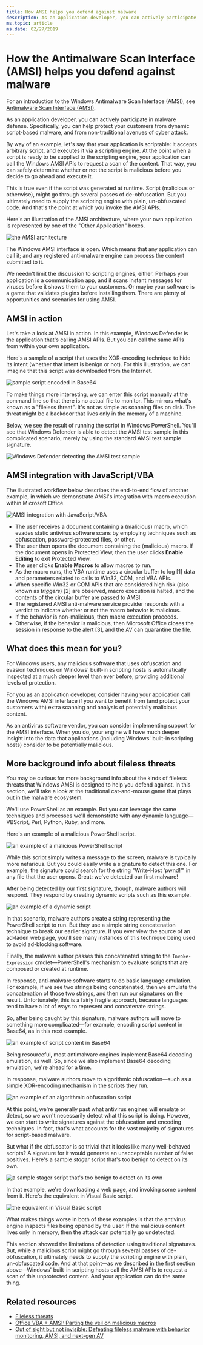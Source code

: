 ```yaml
---
title: How AMSI helps you defend against malware
description: As an application developer, you can actively participate in malware defense. Specifically, you can help protect your customers from dynamic script-based malware, and from non-traditional avenues of cyber attack.
ms.topic: article
ms.date: 02/27/2019
---
```


# How the Antimalware Scan Interface (AMSI) helps you defend against malware

For an introduction to the Windows Antimalware Scan Interface (AMSI), see [Antimalware Scan Interface (AMSI)](antimalware-scan-interface-portal.md).

As an application developer, you can actively participate in malware defense. Specifically, you can help protect your customers from dynamic script-based malware, and from non-traditional avenues of cyber attack.

By way of an example, let's say that your application is scriptable: it accepts arbitrary script, and executes it via a scripting engine. At the point when a script is ready to be supplied to the scripting engine, your application can call the Windows AMSI APIs to request a scan of the content. That way, you can safely determine whether or not the script is malicious before you decide to go ahead and execute it.

This is true even if the script was generated at runtime. Script (malicious or otherwise), might go through several passes of de-obfuscation. But you ultimately need to supply the scripting engine with plain, un-obfuscated code. And that's the point at which you invoke the AMSI APIs.

Here's an illustration of the AMSI architecture, where your own application is represented by one of the "Other Application" boxes.

![the AMSI architecture](images/AMSI7Archi.jpg)

The Windows AMSI interface is open. Which means that any application can call it; and any registered anti-malware engine can process the content submitted to it.

We needn't limit the discussion to scripting engines, either. Perhaps your application is a communication app, and it scans instant messages for viruses before it shows them to your customers. Or maybe your software is a game that validates plugins before installing them. There are plenty of opportunities and scenarios for using AMSI.

## AMSI in action

Let's take a look at AMSI in action. In this example, Windows Defender is the application that's calling AMSI APIs. But you can call the same APIs from within your own application.

Here's a sample of a script that uses the XOR-encoding technique to hide its intent (whether that intent is benign or not). For this illustration, we can imagine that this script was downloaded from the Internet.

![sample script encoded in Base64](images/AMSI8.png)

To make things more interesting, we can enter this script manually at the command line so that there is no actual file to monitor. This mirrors what's known as a "fileless threat". It's not as simple as scanning files on disk. The threat might be a backdoor that lives only in the memory of a machine.

Below, we see the result of running the script in Windows PowerShell. You'll see that Windows Defender is able to detect the AMSI test sample in this complicated scenario, merely by using the standard AMSI test sample signature.

![Windows Defender detecting the AMSI test sample](images/AMSI9proper.png)

## AMSI integration with JavaScript/VBA

The illustrated workflow below describes the end-to-end flow of another example, in which we demonstrate AMSI's integration with macro execution within Microsoft Office.

![AMSI integration with JavaScript/VBA](images/integ-js-vba.png)

- The user receives a document containing a (malicious) macro, which evades static antivirus software scans by employing techniques such as obfuscation, password-protected files, or other.
- The user then opens the document containing the (malicious) macro. If the document opens in Protected View, then the user clicks **Enable Editing** to exit Protected View.
- The user clicks **Enable Macros** to allow macros to run.
- As the macro runs, the VBA runtime uses a circular buffer to log \[1\] data and parameters related to calls to Win32, COM, and VBA APIs.
- When specific Win32 or COM APIs that are considered high risk (also known as *triggers*) \[2\] are observed, macro execution is halted, and the contents of the circular buffer are passed to AMSI.
- The registered AMSI anti-malware service provider responds with a verdict to indicate whether or not the macro behavior is malicious.
- If the behavior is non-malicious, then macro execution proceeds.
- Otherwise, if the behavior is malicious, then Microsoft Office closes the session in response to the alert \[3\], and the AV can quarantine the file.

## What does this mean for you?

For Windows users, any malicious software that uses obfuscation and evasion techniques on Windows' built-in scripting hosts is automatically inspected at a much deeper level than ever before, providing additional levels of protection.

For you as an application developer, consider having your application call the Windows AMSI interface if you want to benefit from (and protect your customers with) extra scanning and analysis of potentially malicious content.

As an antivirus software vendor, you can consider implementing support for the AMSI interface. When you do, your engine will have much deeper insight into the data that applications (including Windows' built-in scripting hosts) consider to be potentially malicious.

## More background info about fileless threats

You may be curious for more background info about the kinds of fileless threats that Windows AMSI is designed to help you defend against. In this section, we'll take a look at the traditional cat-and-mouse game that plays out in the malware ecosystem.

We'll use PowerShell as an example. But you can leverage the same techniques and processes we'll demonstrate with any dynamic language&mdash;VBScript, Perl, Python, Ruby, and more.

Here's an example of a malicious PowerShell script.

![an example of a malicious PowerShell script](images/AMSI1.png)

While this script simply writes a message to the screen, malware is typically more nefarious. But you could easily write a signature to detect this one. For example, the signature could search for the string "Write-Host 'pwnd!'" in any file that the user opens. Great: we've detected our first malware!

After being detected by our first signature, though, malware authors will respond. They respond by creating dynamic scripts such as this example.

![an example of a dynamic script](images/AMSI2.png)

In that scenario, malware authors create a string representing the PowerShell script to run. But they use a simple string concatenation technique to break our earlier signature. If you ever view the source of an ad-laden web page, you'll see many instances of this technique being used to avoid ad-blocking software.

Finally, the malware author passes this concatenated string to the `Invoke-Expression` cmdlet&mdash;PowerShell's mechanism to evaluate scripts that are composed or created at runtime.

In response, anti-malware software starts to do basic language emulation. For example, if we see two strings being concatenated, then we emulate the concatenation of those two strings, and then run our signatures on the result. Unfortunately, this is a fairly fragile approach, because languages tend to have a lot of ways to represent and concatenate strings.

So, after being caught by this signature, malware authors will move to something more complicated&mdash;for example, encoding script content in Base64, as in this next example.

![an example of script content in Base64](images/AMSI3.png)

Being resourceful, most antimalware engines implement Base64 decoding emulation, as well. So, since we also implement Base64 decoding emulation, we're ahead for a time.

In response, malware authors move to algorithmic obfuscation&mdash;such as a simple XOR-encoding mechanism in the scripts they run.

![an example of an algorithmic obfuscation script](images/AMSI4.png)

At this point, we're generally past what antivirus engines will emulate or detect, so we won't necessarily detect what this script is doing. However, we can start to write signatures against the obfuscation and encoding techniques. In fact, that's what accounts for the vast majority of signatures for script-based malware.

But what if the obfuscator is so trivial that it looks like many well-behaved scripts? A signature for it would generate an unacceptable number of false positives. Here's a sample *stager* script that's too benign to detect on its own.

![a sample stager script that's too benign to detect on its own](images/AMSI5.png)

In that example, we're downloading a web page, and invoking some content from it. Here's the equivalent in Visual Basic script.

![the equivalent in Visual Basic script](images/AMSI6.png)

What makes things worse in both of these examples is that the antivirus engine inspects files being opened by the user. If the malicious content lives only in memory, then the attack can potentially go undetected.

This section showed the limitations of detection using traditional signatures. But, while a malicious script might go through several passes of de-obfuscation, it ultimately needs to supply the scripting engine with plain, un-obfuscated code. And at that point&mdash;as we described in the first section above&mdash;Windows' built-in scripting hosts call the AMSI APIs to request a scan of this unprotected content. And your application can do the same thing.

## Related resources

- [Fileless threats](/microsoft-365/security/defender-endpoint/malware/fileless-threats)
- [Office VBA + AMSI: Parting the veil on malicious macros](https://cloudblogs.microsoft.com/microsoftsecure/2018/09/12/office-vba-amsi-parting-the-veil-on-malicious-macros/)
- [Out of sight but not invisible: Defeating fileless malware with behavior monitoring, AMSI, and next-gen AV](https://cloudblogs.microsoft.com/microsoftsecure/2018/09/27/out-of-sight-but-not-invisible-defeating-fileless-malware-with-behavior-monitoring-amsi-and-next-gen-av/)
